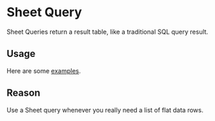# Sheet Query

Sheet Queries return a result table, like a traditional SQL query result.

## Usage

Here are some [examples](../../examples/query/sheet.md).

## Reason

Use a Sheet query whenever you really need a list of flat data rows.
